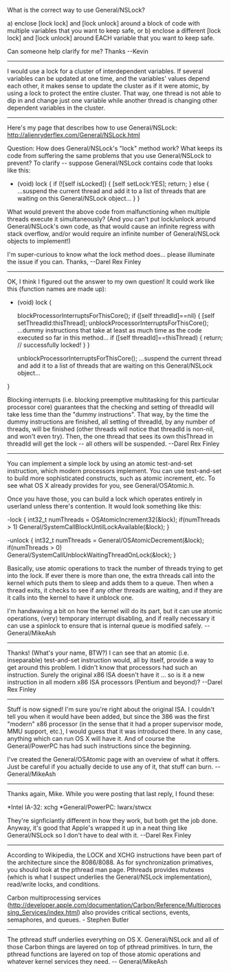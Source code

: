 What is the correct way to use General/NSLock?

a) enclose     [lock lock] and     [lock unlock] around a block of code with multiple variables that you want to keep safe, or
b) enclose a different     [lock lock] and     [lock unlock] around EACH variable that you want to keep safe.

Can someone help clarify for me? Thanks --Kevin

----

I would use a lock for a cluster of interdependent variables. If several variables can be updated at one time, and the variables' values depend each other, it makes sense to update the cluster as if it were atomic, by using a lock to protect the entire cluster. That way, one thread is not able to dip in and change just one variable while another thread is changing other dependent variables in the cluster.

----

Here's my page that describes how to use General/NSLock:  http://alienryderflex.com/General/NSLock.html

Question:  How does General/NSLock's "lock" method work?  What keeps its code from suffering the same problems that you use General/NSLock to prevent?  To clarify -- suppose General/NSLock contains code that looks like this:

    
- (void) lock {
  if (![self isLocked]) {
    [self setLock:YES];
    return;
  }
  else {
    ...suspend the current thread and add it to a list
    of threads that are waiting on this General/NSLock object...
  }
}
 

What would prevent the above code from malfunctioning when multiple threads execute it simultaneously?  (And you can't put lock/unlock around General/NSLock's own code, as that would cause an infinite regress with stack overflow, and/or would require an infinite number of General/NSLock objects to implement!)

I'm super-curious to know what the lock method does...  please illuminate the issue if you can.  Thanks, --Darel Rex Finley

----

OK, I think I figured out the answer to my own question!  It could work like this (function names are made up):

    
- (void) lock {

  blockProcessorInterruptsForThisCore();
  if ([self threadId]==nil) {
    [self setThreadId:thisThread];
    unblockProcessorInterruptsForThisCore();
    ...dummy instructions that take at least as much
       time as the code executed so far in this method...
    if ([self threadId]==thisThread) {
      return;   //  successfully locked!
    }
  }

  unblockProcessorInterruptsForThisCore();
  ...suspend the current thread and add it to a list
     of threads that are waiting on this General/NSLock object...

}


Blocking interrupts (i.e. blocking preemptive multitasking for this particular processor core) guarantees that the
checking and setting of threadId will take less time than the "dummy instructions".  That way, by the time the dummy
instructions are finished, all setting of threadId, by any number of threads, will be finished (other threads will notice
that threadId is non-nil, and won't even try).  Then, the one thread that sees its own thisThread in threadId will get the
lock -- all others will be suspended.  --Darel Rex Finley

----
You can implement a simple lock by using an atomic test-and-set instruction, which modern processors implement. You can use test-and-set to build more sophisticated constructs, such as atomic increment, etc. To see what OS X already provides for you, see General/OSAtomic.h.

Once you have those, you can build a lock which operates entirely in userland unless there's contention. It would look something like this:

    
-lock {
   int32_t numThreads = OSAtomicIncrement32(&lock);
   if(numThreads > 1)
      General/SystemCallBlockUntilLockAvailable(&lock);
}

-unlock {
   int32_t numThreads = General/OSAtomicDecrement(&lock);
   if(numThreads > 0)
      General/SystemCallUnblockWaitingThreadOnLock(&lock);
}


Basically, use atomic operations to track the number of threads trying to get into the lock. If ever there is more than one, the extra threads call into the kernel which puts them to sleep and adds them to a queue. Then when a thread exits, it checks to see if any other threads are waiting, and if they are it calls into the kernel to have it unblock one.

I'm handwaving a bit on how the kernel will do its part, but it can use atomic operations, (very) temporary interrupt disabling, and if really necessary it can use a spinlock to ensure that is internal queue is modified safely. -- General/MikeAsh

----

Thanks!  (What's your name, BTW?)  I can see that an atomic (i.e. inseparable) test-and-set instruction would, all by itself, provide a way to get around this problem.  I didn't know that processors had such an instruction.  Surely the original x86 ISA doesn't have it ... so is it a new instruction in all modern x86 ISA processors (Pentium and beyond)?  --Darel Rex Finley

----

Stuff is now signed! I'm sure you're right about the original ISA. I couldn't tell you when it would have been added, but since the 386 was the first "modern" x86 processor (in the sense that it had a proper supervisor mode, MMU support, etc.), I would guess that it was introduced there. In any case, anything which can run OS X will have it. And of course the General/PowerPC has had such instructions since the beginning.

I've created the General/OSAtomic page with an overview of what it offers. Just be careful if you actually decide to use any of it, that stuff can burn. -- General/MikeAsh

----

Thanks again, Mike.  While you were posting that last reply, I found these:


*Intel IA-32:  xchg
*General/PowerPC:  lwarx/stwcx


They're signficiantly different in how they work, but both get the job done.  Anyway, it's good that Apple's wrapped it up in a neat thing like General/NSLock so I don't have to deal with it.  --Darel Rex Finley

----

According to Wikipedia, the LOCK and XCHG instructions have been part of the architecture since the 8086/8088. As for synchronization primatives, you should look at the pthread man page. Pthreads provides mutexes (which is what I suspect underlies the General/NSLock implementation), read/write locks, and conditions.

Carbon multiprocessing services (http://developer.apple.com/documentation/Carbon/Reference/Multiprocessing_Services/index.html) also provides critical sections, events, semaphores, and queues. - Stephen Butler

----

The pthread stuff underlies everything on OS X. General/NSLock and all of those Carbon things are layered on top of pthread primitives. In turn, the pthread functions are layered on top of those atomic operations and whatever kernel services they need. -- General/MikeAsh